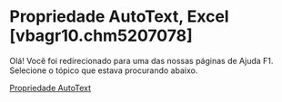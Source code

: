 
# Propriedade AutoText, Excel [vbagr10.chm5207078]

Olá! Você foi redirecionado para uma das nossas páginas de Ajuda F1. Selecione o tópico que estava procurando abaixo.

[Propriedade AutoText](http://msdn.microsoft.com/library/629627fc-f7b9-b7e9-1675-195bfb435b54%28Office.15%29.aspx)
